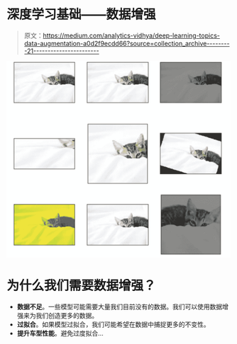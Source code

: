 # 深度学习基础——数据增强

> 原文：<https://medium.com/analytics-vidhya/deep-learning-topics-data-augmentation-a0d2f9ecdd66?source=collection_archive---------21----------------------->

![](img/98f957c9fd5a0bd95e131b7b43cc985d.png)

# 为什么我们需要数据增强？

*   **数据不足**。一些模型可能需要大量我们目前没有的数据。我们可以使用数据增强来为我们创造更多的数据。
*   **过拟合**。如果模型过拟合，我们可能希望在数据中捕捉更多的不变性。
*   **提升车型性能**。避免过度拟合…